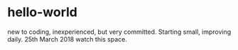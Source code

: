 # hello-world

new to coding, inexperienced, but very committed. 
Starting small, improving daily. 25th March 2018 watch this space.
